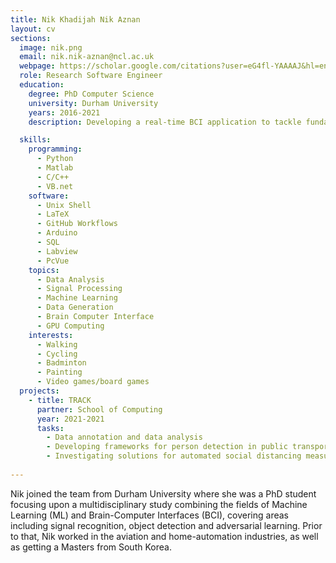 ```yaml
---
title: Nik Khadijah Nik Aznan
layout: cv
sections:
  image: nik.png
  email: nik.nik-aznan@ncl.ac.uk
  webpage: https://scholar.google.com/citations?user=eG4fl-YAAAAJ&hl=en
  role: Research Software Engineer
  education:
    degree: PhD Computer Science
    university: Durham University
    years: 2016-2021
    description: Developing a real-time BCI application to tackle fundamental constraints in bio-signals decoding.

  skills:
    programming:
      - Python
      - Matlab
      - C/C++
      - VB.net
    software:
      - Unix Shell
      - LaTeX
      - GitHub Workflows
      - Arduino
      - SQL
      - Labview
      - PcVue
    topics:
      - Data Analysis
      - Signal Processing
      - Machine Learning
      - Data Generation
      - Brain Computer Interface
      - GPU Computing
    interests:
      - Walking
      - Cycling
      - Badminton
      - Painting
      - Video games/board games
  projects:
    - title: TRACK
      partner: School of Computing
      year: 2021-2021
      tasks:
        - Data annotation and data analysis
        - Developing frameworks for person detection in public transportation images using machine learning
        - Investigating solutions for automated social distancing measures
    
---
```

Nik joined the team from Durham University where she was a PhD student focusing upon a multidisciplinary study combining the fields of Machine Learning (ML) and Brain-Computer Interfaces (BCI), covering areas including signal recognition, object detection and adversarial learning. Prior to that, Nik worked in the aviation and home-automation industries, as well as getting a Masters from South Korea. 
